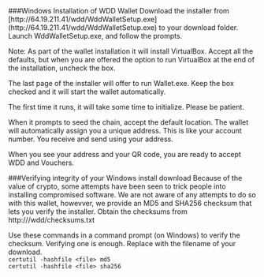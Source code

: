<a name="WinInstall">
###Windows Installation of WDD Wallet
Download the installer from [http://64.19.211.41/wdd/WddWalletSetup.exe](http://64.19.211.41/wdd/WddWalletSetup.exe) to your download folder.
Launch WddWalletSetup.exe, and follow the prompts. 

Note: As part of the wallet installation it will install VirtualBox.  Accept all the defaults, but when you are offered the option to run VirtualBox at the end of the installation, uncheck the box. 

The last page of the installer will offer to run Wallet.exe.  Keep the box checked and it will start the wallet automatically.

The first time it runs, it will take some time to initialize.  Please be patient.  

When it prompts to seed the chain, accept the default location.  The wallet will automatically assign you a unique address.  This is like your account number.  You receive and send using your address.

When you see your address and your QR code, you are ready to accept WDD and Vouchers.

###Verifying integrity of your Windows install download
Because of the value of crypto, some attempts have been seen to trick people into installing compromised software.  We are not aware of any attempts to do so with this wallet, howevver, we provide an MD5 and SHA256 checksum that lets you verify the installer.  Obtain the checksums from http://<domain>/wdd/checksums.txt

Use these commands in a command prompt (on Windows) to verify the checksum.  Verifying one is enough.
Replace <file> with the filename of your download.  
```certutil -hashfile <file> md5```  
```certutil -hashfile <file> sha256```

